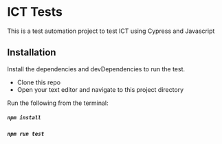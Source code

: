 # ICT Tests


This is a test automation project to test ICT using Cypress and Javascript

## Installation
Install the dependencies and devDependencies to run the test.
- Clone this repo
- Open your text editor and navigate to this project directory

Run the following from the terminal:

##### `npm install`
##### `npm run test`


